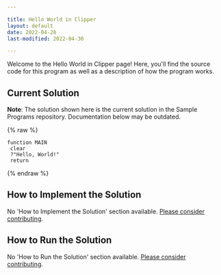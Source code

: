 ```yaml
---

title: Hello World in Clipper
layout: default
date: 2022-04-28
last-modified: 2022-04-30

---
```


Welcome to the Hello World in Clipper page! Here, you'll find the source code for this program as well as a description of how the program works.

## Current Solution

**Note**: The solution shown here is the current solution in the Sample Programs repository. Documentation below may be outdated.

{% raw %}

```Clipper
function MAIN
 clear
 ?"Hello, World!"
 return
```

{% endraw %}

## How to Implement the Solution

No 'How to Implement the Solution' section available. [Please consider contributing](https://github.com/TheRenegadeCoder/sample-programs-website).

## How to Run the Solution

No 'How to Run the Solution' section available. [Please consider contributing](https://github.com/TheRenegadeCoder/sample-programs-website).
